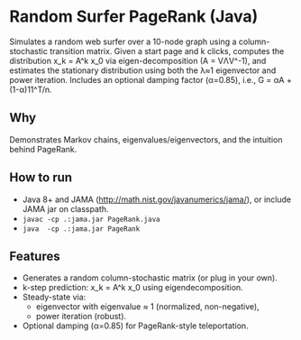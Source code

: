 # Random Surfer PageRank (Java)

Simulates a random web surfer over a 10-node graph using a column-stochastic transition matrix.
Given a start page and k clicks, computes the distribution x_k = A^k x_0 via eigen-decomposition (A = VΛV^-1),
and estimates the stationary distribution using both the λ≈1 eigenvector and power iteration.
Includes an optional damping factor (α=0.85), i.e., G = αA + (1-α)11^T/n.

## Why
Demonstrates Markov chains, eigenvalues/eigenvectors, and the intuition behind PageRank.

## How to run
- Java 8+ and JAMA (http://math.nist.gov/javanumerics/jama/), or include JAMA jar on classpath.
- `javac -cp .:jama.jar PageRank.java`
- `java  -cp .:jama.jar PageRank`

## Features
- Generates a random column-stochastic matrix (or plug in your own).
- k-step prediction: x_k = A^k x_0 using eigendecomposition.
- Steady-state via:
  - eigenvector with eigenvalue ≈ 1 (normalized, non-negative),
  - power iteration (robust).
- Optional damping (α=0.85) for PageRank-style teleportation.
